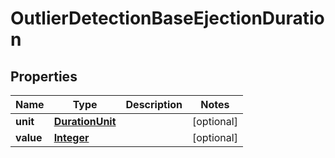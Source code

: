 

# OutlierDetectionBaseEjectionDuration


## Properties

| Name | Type | Description | Notes |
|------------ | ------------- | ------------- | -------------|
|**unit** | [**DurationUnit**](DurationUnit.md) |  |  [optional] |
|**value** | [**Integer**](Integer.md) |  |  [optional] |



